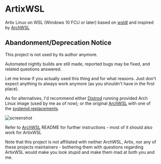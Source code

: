 # ArtixWSL
Artix Linux on WSL (Windows 10 FCU or later) based on [wsldl](https://github.com/yuk7/wsldl) and inspired by [ArchWSL](https://github.com/yuk7/ArchWSL)

## Abandonment/Deprecation Notice

This project is not used by its author anymore.

Automated nightly builds are still made, reported bugs may be fixed, and related questions answered.

Let me know if you actually used this thing and for what reasons. Just don't expect anything to always work anymore (as you shouldn't have in the first place).

As for alternatives, I'd recommend either [Distrod](https://github.com/nullpo-head/wsl-distrod) running provided Arch Linux image (used by me as of now); or the original [ArchWSL](https://github.com/yuk7/ArchWSL) with one of the [systemd replacements](https://wsldl-pg.github.io/ArchW-docs/Known-issues/#systemdsystemctl).

![screenshot](https://raw.githubusercontent.com/wiki/yuk7/wsldl/img/Arch_Alpine_Ubuntu.png)

Refer to [ArchWSL](https://github.com/yuk7/ArchWSL) README for further instructions - most of it should also work for ArtixWSL

Note that this project is not affiliated with neither ArchWSL, Artix, nor any of these projects maintainers - bothering them with questions regarding ArtixWSL would make you look stupid and make them mad at both you and me.
